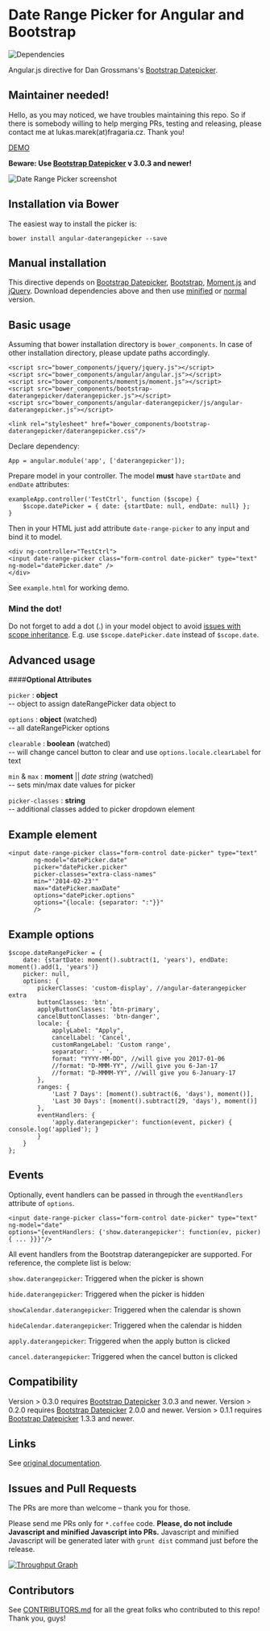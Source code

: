 # Date Range Picker for Angular and Bootstrap
![Dependencies](https://david-dm.org/fragaria/angular-daterangepicker.png)

Angular.js directive for Dan Grossmans's [Bootstrap Datepicker](https://github.com/dangrossman/bootstrap-daterangepicker).

## Maintainer needed!
Hello, as you may noticed, we have troubles maintaining this repo. So if there is somebody willing to help merging PRs, testing and releasing, please contact me at lukas.marek(at)fragaria.cz.
Thank you!

[DEMO](http://fragaria.github.io/angular-daterangepicker/)

**Beware: Use [Bootstrap Datepicker](https://github.com/dangrossman/bootstrap-daterangepicker) v 3.0.3 and newer!**

![Date Range Picker screenshot](http://i.imgur.com/zDjBqiS.png)

## Installation via Bower
The easiest way to install the picker is:
```
bower install angular-daterangepicker --save
```
## Manual installation
This directive depends on [Bootstrap Datepicker](https://github.com/dangrossman/bootstrap-daterangepicker), [Bootstrap](http://getbootstrap.com), [Moment.js](http://momentjs.com/) and [jQuery](http://jquery.com/).
Download dependencies above and then use [minified](js/angular-daterangepicker.min.js) or [normal](angular-daterangepicker.js) version.

## Basic usage
Assuming that bower installation directory is `bower_components`. In case of other installation directory, please update paths accordingly.

```
<script src="bower_components/jquery/jquery.js"></script>
<script src="bower_components/angular/angular.js"></script>
<script src="bower_components/momentjs/moment.js"></script>
<script src="bower_components/bootstrap-daterangepicker/daterangepicker.js"></script>
<script src="bower_components/angular-daterangepicker/js/angular-daterangepicker.js"></script>

<link rel="stylesheet" href="bower_components/bootstrap-daterangepicker/daterangepicker.css"/>
```

Declare dependency:

```
App = angular.module('app', ['daterangepicker']);
```

Prepare model in your controller. The model **must** have `startDate` and `endDate` attributes:

```
exampleApp.controller('TestCtrl', function ($scope) {
	$scope.datePicker = { date: {startDate: null, endDate: null} };
}
```


Then in your HTML just add attribute `date-range-picker` to any input and bind it to model.

```
<div ng-controller="TestCtrl">
<input date-range-picker class="form-control date-picker" type="text" ng-model="datePicker.date" />
</div>
```

See `example.html` for working demo.

### Mind the dot!
Do not forget to add a dot (.) in your model object to avoid [issues with scope inheritance](https://github.com/angular/angular.js/wiki/Understanding-Scopes). E.g. use `$scope.datePicker.date` instead of `$scope.date`.

## Advanced usage

####**Optional Attributes**

`picker` : **object**  
-- object to assign dateRangePicker data object to

`options` : **object** (watched)  
-- all dateRangePicker options

`clearable` : **boolean**  (watched)  
-- will change cancel button to clear and use `options.locale.clearLabel` for text

`min` & `max` : **moment** || *date string* (watched)  
-- sets min/max date values for picker

`picker-classes` : **string**  
-- additional classes added to picker dropdown element

## Example element
```
<input date-range-picker class="form-control date-picker" type="text"
       ng-model="datePicker.date"
       picker="datePicker.picker"
       picker-classes="extra-class-names"
       min="'2014-02-23'"
       max="datePicker.maxDate"
       options="datePicker.options"
       options="{locale: {separator: ":"}}"
       />
```


## Example options

```
$scope.dateRangePicker = {
    date: {startDate: moment().subtract(1, 'years'), endDate: moment().add(1, 'years')} 
    picker: null,
    options: {
        pickerClasses: 'custom-display', //angular-daterangepicker extra
        buttonClasses: 'btn',
        applyButtonClasses: 'btn-primary',
        cancelButtonClasses: 'btn-danger',
        locale: {
            applyLabel: "Apply",
            cancelLabel: 'Cancel',
            customRangeLabel: 'Custom range',
            separator: ' - ',
            format: "YYYY-MM-DD", //will give you 2017-01-06
            //format: "D-MMM-YY", //will give you 6-Jan-17
            //format: "D-MMMM-YY", //will give you 6-January-17
        },
        ranges: {
            'Last 7 Days': [moment().subtract(6, 'days'), moment()],
            'Last 30 Days': [moment().subtract(29, 'days'), moment()]
        },
        eventHandlers: {
            'apply.daterangepicker': function(event, picker) { console.log('applied'); }
        }
    }
};
```

## Events

Optionally, event handlers can be passed in through the `eventHandlers` attribute of `options`.

```
<input date-range-picker class="form-control date-picker" type="text" ng-model="date"
options="{eventHandlers: {'show.daterangepicker': function(ev, picker) { ... }}}"/>
```

All event handlers from the Bootstrap daterangepicker are supported. For reference, the complete list is below:

`show.daterangepicker`: Triggered when the picker is shown

`hide.daterangepicker`: Triggered when the picker is hidden

`showCalendar.daterangepicker`: Triggered when the calendar is shown

`hideCalendar.daterangepicker`: Triggered when the calendar is hidden

`apply.daterangepicker`: Triggered when the apply button is clicked

`cancel.daterangepicker`: Triggered when the cancel button is clicked

## Compatibility
Version > 0.3.0 requires [Bootstrap Datepicker](https://github.com/dangrossman/bootstrap-daterangepicker) 3.0.3 and newer.
Version > 0.2.0 requires [Bootstrap Datepicker](https://github.com/dangrossman/bootstrap-daterangepicker) 2.0.0 and newer.
Version > 0.1.1 requires [Bootstrap Datepicker](https://github.com/dangrossman/bootstrap-daterangepicker) 1.3.3 and newer.

## Links
See [original documentation](https://github.com/dangrossman/bootstrap-daterangepicker).

## Issues and Pull Requests
The PRs are more than welcome – thank you for those.

Please send me PRs only for `*.coffee` code. **Please, do not include Javascript and minified Javascript into PRs.**
Javascript and minified Javascript will be generated later with `grunt dist` command
just before the release.

[![Throughput Graph](https://graphs.waffle.io/fragaria/angular-daterangepicker/throughput.svg)](https://waffle.io/fragaria/angular-daterangepicker/metrics)

## Contributors
See [CONTRIBUTORS.md](https://github.com/fragaria/angular-daterangepicker/blob/master/CONTRIBUTORS.md) for all the great folks who contributed to this repo!
Thank you, guys!
